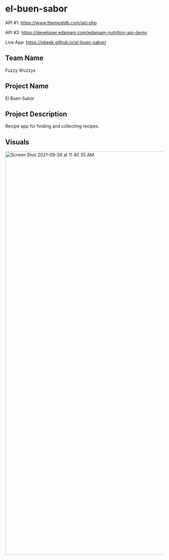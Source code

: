 # el-buen-sabor
API #1: https://www.themealdb.com/api.php

API #2: https://developer.edamam.com/edamam-nutrition-api-demo


Live App: https://obeek.github.io/el-buen-sabor/


## Team Name
Fuzzy Wuzzys

## Project Name
El Buen Sabor

## Project Description
Recipe app for finding and collecting recipes.

## Visuals
<img width="1280" alt="Screen Shot 2021-09-26 at 11 40 35 AM" src="https://user-images.githubusercontent.com/86803279/134816394-00eb0652-b44b-48d7-a3d3-0bc9d3030916.png">


